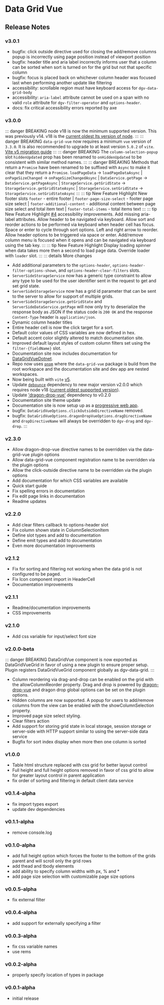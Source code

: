 # Data Grid Vue

## Release Notes

### v3.0.1
  - bugfix: click outside directive used for closing the add/remove columns popup is incorrectly using page position instead of viewport position
  - bugfix: header title and aria label incorrectly informs user that a column can be sorted when sort is turned on for the grid but not that specific column
  - bugfix: focus is placed back on whichever column header was focused last when performing another update like filtering
  - accessibility: scrollable region must have keyboard access for `dgv-data-grid-body`
  - accessibility: `aria-label` attribute cannot be used on a span with no valid `role` attribute for `dgv-filter-operator` and `options-header`.
  - docs: fix critical accessibility errors reported by axe


### v3.0.0
  ::: danger BREAKING
  node v18 is now the minimum supported version. This was previously v14. v18 is the [current oldest lts version of node](https://nodejs.org/en/about/previous-releases).
  :::
  ::: danger BREAKING
  `data-grid-vue` now requires a minimum `vue` version of `3.3.0`. It is also recommended to upgrade to at least version `5.0.2` of `vite`. [Vite v5 migration guide](https://vitejs.dev/guide/migration)
  :::
  ::: danger BREAKING
  The `column-selection-popup` slot `hiddenUpdated` prop has been renamed to `onHiddenUpdated` to be consistent with similar method names.
  :::
  ::: danger BREAKING
  Methods that return a `Promise` have been renamed to be suffixed with `Async` to make it clear that they return a `Promise`.
    `loadPageData` -> `loadPageDataAsync` | `onPageSizeChanged` -> `onPageSizeChangedAsync` | `DataService.getPage` -> `DataService.getPageAsync` | `StorageService.getGridState` -> `StorageService.getGridStateAsync` | `StorageService.setGridState` -> `StorageService.setGridStateAsync`
  :::
  ::: tip New Feature Highlight
  New footer slots
    `footer` - entire footer | `footer-page-size-select` - footer page size select | `footer-additional-content` - additional content between page size select and total item text | `footer-total-items` - total items text
  :::
  ::: tip New Feature Highlight
  [#4](https://github.com/nruffing/data-grid-vue/issues/4) accessibility improvements. Add missing aria-label attributes. Allow header to be navigated via keyboard. Allow sort and reorder actions to be performed via keyboard when header cell has focus. Space or enter to cycle through sort options. Left and right arrow to reorder. Allow header options to be triggered via space or enter. Add/remove column menu is focused when it opens and can be navigated via keyboard using the tab key.
  :::
  ::: tip New Feature Highlight
  Display loading spinner when data takes more then a second to load page data. Override loader with `loader` slot.
  :::
  ::: details More changes
  - Add additional parameters to the `options-header`, `options-header-filter-options-shown`, and `options-header-clear-filters` slots.
  - `ServerSideStorageService` now has a generic type constraint to allow any type to be used for the user identifier sent in the request to get and set grid state.
  - `ServerSideStorageService` now has a grid id parameter that can be sent to the server to allow for support of multiple grids.
  - `ServerSideStorageService.getGridState` and `ServerSideDataService.getPage` will now only try to deserialize the response body as JSON if the status code is `200 OK` and the response `Content-Type` header is `application/json`.
  - Dynamic column header titles
  - Entire header cell is now the click target for a sort.
  - Default color values of CSS variables are now defined in hex.
  - Default accent color slightly altered to match documentation site.
  - Improved default layout styles of custom column filters set using the `filter-{fieldName}` slot.
  - Documentation site now includes documentation for [DataGridVueDotnet](https://github.com/nruffing/data-grid-vue-dotnet).
  - Repo now uses [`pnpm`](https://pnpm.io/) where the `data-grid-vue` package is build from the root workspace and the documentation site and dev app are nested workspaces.
  - Now being built with `vite` [v5](https://vitejs.dev/blog/announcing-vite5).
  - Update [`debounce`](https://www.npmjs.com/package/debounce/v/2.0.0) dependency to new major version v2.0.0 which requires node v18 ([current oldest supported version](https://nodejs.org/en/about/previous-releases)).
  - Update ['dragon-drop-vue'](https://www.npmjs.com/package/dragon-drop-vue) dependency to v0.2.0
  - Documentation site theme update
  - Documentation site is now setup up as a [progressive web app](https://developer.mozilla.org/en-US/docs/Web/Progressive_web_apps).
  - bugfix: `DataGridVueOptions.clickOutsideDirectiveName` removed.
  - bugfix: `DataGridVueOptions.dragonDropVueOptions.dragDirectiveName` and `dropDirectiveName` will always be overridden to `dgv-drag` and `dgv-drop`.
  :::

### v2.3.0
  - Allow dragon-drop-vue directive names to be overridden via the data-grid-vue plugin options
  - Allow data-grid-vue component registration name to be overridden via the plugin options
  - Allow the click-outside directive name to be overridden via the plugin options
  - Add documentation for which CSS variables are available
  - Quick start guide
  - Fix spelling errors in documentation
  - Fix edit page links in documentation
  - Readme updates

### v2.2.0
  - Add clear filters callback to options-header slot
  - Fix column shown state in ColumnSelectionItem
  - Define slot types and add to documentation
  - Define emit types and add to documentation
  - Even more documentation improvements

### v2.1.2
  - Fix for sorting and filtering not working when the data grid is not configured to be paged.
  - Fix Icon component import in HeaderCell
  - Documentation improvements

### v2.1.1
  - Readme/documentation improvements
  - CSS improvements
  
### v2.1.0
  - Add css variable for input/select font size

### v2.0.0-beta
  ::: danger BREAKING
  DataGridVue component is now exported as DataGridVueGrid in favor of using a new plugin to ensure proper setup. Plugin registers DataGridVueGrid component globally as dgv-data-grid.
  :::
  - Column reordering via drag-and-drop can be enabled on the grid with the allowColumnReorder property. Drag and drop is powered by [dragon-drop-vue](https://www.npmjs.com/package/dragon-drop-vue) and dragon drop global options can be set on the plugin options.
  - Hidden columns are now supported. A popup for users to add/remove columns from the view can be enabled with the showColumnSelection property.
  - Improved page size select styling.
  - Clear filters action
  - Add support for storing grid state in local storage, session storage or server-side with HTTP support similar to using the server-side data service
  - Bugfix for sort index display when more then one column is sorted

### v1.0.0
  - Table html structure replaced with css grid for better layout control
  - Full height and full height options removed in favor of css grid to allow for greater layout control in parent application
  - fix order of sorting and filtering in default client data service

### v0.1.4-alpha
  - fix import types export
  - update dev dependencies

### v0.1.1-alpha
  - remove console.log

### v0.1.0-alpha
  - add full height option which forces the footer to the bottom of the grids parent and will scroll only the grid rows
  - add thead and tbody elements
  - add ability to specify column widths with px, % and \*
  - add page size selection with customizable page size options

### v0.0.5-alpha
  - fix external filter

### v0.0.4-alpha
  - add support for externally specifying a filter

### v0.0.3-alpha
  - fix css variable names
  - use rems

### v0.0.2-alpha
  - properly specify location of types in package

### v0.0.1-alpha
  - initial release
